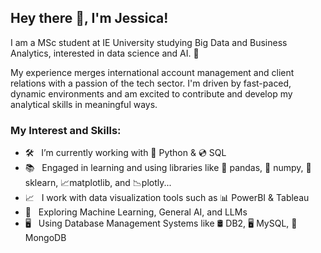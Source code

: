 ## Hey there 👋, I'm Jessica!

I am a MSc student at IE University studying Big Data and Business Analytics, interested in data science and AI. 🚀


My experience merges international account management and client relations with a passion of the tech sector. I'm driven by fast-paced, dynamic environments and am excited to contribute and develop my analytical skills in meaningful ways.


### My Interest and Skills:

- 🛠 &nbsp; I’m currently working with 🐍 Python & 💿 SQL
- 📚 &nbsp; Engaged in learning and using libraries like 🐼 pandas, 🧮 numpy, 🤖 sklearn, 📈matplotlib, and 📉plotly...
- 📈 &nbsp; I work with data visualization tools such as 📊 PowerBI & Tableau
- 🚀 &nbsp; Exploring Machine Learning, General AI, and LLMs
- 🖥️ &nbsp; Using Database Management Systems like 🛢️ DB2, 🖥️ MySQL, 🍃 MongoDB
